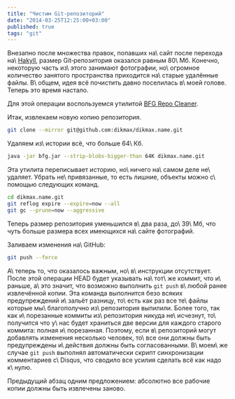 ```yaml
---
title: "Чистим Git-репозиторий"
date: "2014-03-25T12:25:00+03:00"
published: true
tags: "git"
---
```


Внезапно после множества правок, попавших на\ сайт после перехода на\ [Hakyll], размер Git&#8209;репозитория оказался
равным 80\ Мб. Конечно, некоторую часть из\ этого занимают фотографии, но\ огромное количество занятого пространства
приходится на\ старые удалённые файлы. В\ общем, идея всё почистить давно поселилась в\ моей голове. Теперь это время
настало.

Для этой операции воспользуемся утилитой [BFG Repo Cleaner][bfg].

Итак, извлекаем новую копию репозитория.

~~~~~sh
git clone --mirror git@github.com:dikmax/dikmax.name.git
~~~~~

Удаляем из\ истории всё, что больше 64\ Кб.

~~~~~sh
java -jar bfg.jar --strip-blobs-bigger-than 64K dikmax.name.git
~~~~~

Эта утилита переписывает историю, но\ ничего на\ самом деле не\ удаляет. Убрать не\ привязанные, то есть лишние, объекты
можно с\ помощью следующих команд.

~~~~~sh
cd dikmax.name.git
git reflog expire --expire=now --all
git gc --prune=now --aggressive
~~~~~

Теперь размер репозитория уменьшился в\ два раза, до\ 39\ Мб, что чуть больше размера всех имеющихся на\ сайте
фотографий.

Заливаем изменения на\ GitHub:

~~~~~sh
git push --force
~~~~~

А\ теперь то, что оказалось важным, но\ в\ инструкции отсутствует. После этой операции HEAD будет указывать на\ тот\ же
коммит, что и\ раньше, а\ это значит, что возможно выполнить `git push` в\ любой ранее извлечённой копии. Эта команда
выполнится безо всяких предупреждений и\ зальёт разницу, то\ есть как раз все те\ файлы которые мы\ благополучно
из\ репозитория выпилили. Более того, так как и\ порезанные коммиты из\ репозитория никуда не\ исчезнут, то\ получится
что у\ нас будет храниться две версии для каждого старого коммита: полная и\ порезанная. Поэтому, если в\ репозиторий
могут добавлять изменения несколько человек, то\ все они должны быть предупреждены и\ действия должны быть
согласованными. В\ моем\ же случае `git push` выполнял автоматически скрипт синхронизации комментариев с\ Disqus, что
сводило все усилия сделать всё как надо к\ нулю.

Предыдущий абзац одним предложением: абсолютно все рабочие копии должны быть извлечены заново.

[bfg]: http://rtyley.github.io/bfg-repo-cleaner/
[Hakyll]: http://jaspervdj.be/hakyll/
